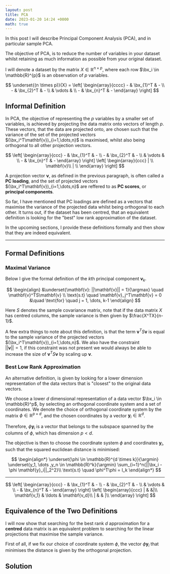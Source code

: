 ```yaml
---
layout: post
title: PCA
date: 2023-01-20 14:24 +0000
math: true
---
```


In this post I will describe Principal Component Analysis (PCA), and in particular sample PCA.

The objective of PCA, is to reduce the number of variables in your dataset whilst retaining as much information as possible from your original dataset.

I will denote a dataset by the matrix $X \in \mathbb{R}^{n \times p}$, where each row $\bx_i \in \mathbb{R}^{p}$ is an observation of $p$ variables.

$$
\underset{(n \times p)}{X} = 
\left[
  \begin{array}{cccc}
    - & \bx_{1}^T & -  \\
    - & \bx_{2}^T & - \\
     & \vdots  &   \\
    - & \bx_{n}^T & -
  \end{array}
\right]
$$

## Informal Definition

In PCA, the objective of representing the $p$ variables by a smaller set of variables, is achieved by projecting the data matrix onto vectors of length $p$. These vectors, that the data are projected onto, are chosen such that the variance of the set of the projected vectors $(\bx_i^T\mathbf{v})_{i=1,\dots,n}$ is maximised, whilst also being orthogonal to all other projection vectors.

$$
\left[
  \begin{array}{ccc}
    - & \bx_{1}^T & -  \\
    - & \bx_{2}^T & - \\
     & \vdots  &   \\
    - & \bx_{n}^T & -
  \end{array}
\right]
\left[
  \begin{array}{ccc}
     | \\
    \mathbf{v}\\
     | \\
  \end{array}
\right]
$$

A projection vector $\mathbf{v}$, as defined in the previous paragraph, is often called a **PC loading**, and the set of projected vectors $(\bx_i^T\mathbf{v})_{i=1,\dots,n}$ are reffered to as **PC scores**, or **principal components**.

So far, I have mentioned that PC loadings are defined as a vectors that maximise the variance of the projected data whilst being orthogonal to each other. It turns out, if the dataset has been centred, that an equivalent definition is looking for the "best" low rank approximation of the dataset.

In the upcoming sections, I provide these definitions formally and then show that they are indeed equivalent.

***

## Formal Definitions



### Maximal Variance

Below I give the formal definition of the $k$th principal component $\mathbf{v}_k$.

$$
\begin{align}
    &\underset{\mathbf{v}: ||\mathbf{v}|| = 1}{\argmax} \quad \mathbf{v}^TS\mathbf{v} \\
    \text{s.t} \quad \mathbf{v}_j^T\mathbf{v} = 0 &\quad \text{for} \quad j = 1, \dots, k-1
\end{align}
$$

Here $S$ denotes the sample covariance matrix, note that if the data matrix $X$ has centred columns, the sample variance is then given by $\frac{X^TX}{n-1}$. 

A few extra things to note about this definition, is that the term
$\mathbf{v}^TS\mathbf{v}$ is equal to the sample variance of the projected vectors
$(\bx_i^T\mathbf{v})_{i=1,\dots,n}$. We also have the constraint  
$||\mathbf{v}|| = 1$, if this constraint was not present we would always be able to increase the size of 
$\mathbf{v}^TS\mathbf{v}$ by scaling up $\mathbf{v}$.

### Best Low Rank Approximation

An alternative definition, is given by looking for a lower dimension representation of the data vectors that is "closest" to the original data vectors.

We choose a lower $d$ dimensional representation of a data vector $\bx_i \in \mathbb{R}^p$, by selecting an orthogonal coordinate system and a set of coordinates. We denote the choice of orthogonal coordinate system by the matrix $\phi \in \mathbb{R}^{p \times d}$, and the chosen coordinates by a vector $\mathbf{y}_i \in \mathbb{R}^{d}$.

Therefore, $\phi \mathbf{y}_i$ is a vector that belongs to the subspace spanned by the columns of $\phi$, which has dimension $p < d$.

The objective is then to choose the coordinate system $\phi$ and coordinates $\mathbf{y}_i$, such that the squared euclidean distance is minimised:


$$
\begin{align*}
\underset{\phi \in \mathbb{R}^{d \times k}}{\argmin} \underset{y_1, \dots ,y_n \in \mathbb{R}^k}{\argmin} \sum_{i=1}^n{||\bx_i - \phi \mathbf{y}_i||_2^2}\\
    \text{s.t} \quad \phi^T\phi = I_k
\end{align*}
$$



***

$$
\left[
  \begin{array}{ccc}
    - & \bx_{1}^T & -  \\
    - & \bx_{2}^T & - \\
     & \vdots  &   \\
    - & \bx_{n}^T & -
  \end{array}
\right]
\left[
  \begin{array}{ccc}
     | & &|\\
    \mathbf{v_1} & \ldots & \mathbf{v_d}\\
     | & & |\\
  \end{array}
\right]
$$

## Equivalence of the Two Definitions

I will now show that searching for the best rank $d$ approximation for a **centred** data matrix is an equivalent problem to searching for the linear projections that maximise the sample variance.

First of all, if we fix our choice of coordinate system $\phi$, the vector $\phi \mathbf{y}_i$ that minimises the distance is given by the orthogonal projection.

## Solution

